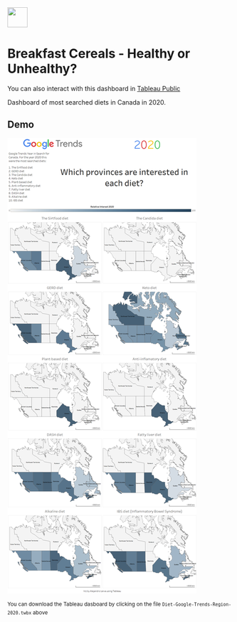 <img width="45px" height="45px" style="padding-right:10px;" src="https://img.icons8.com/color/512/tableau-software.png"/>

# Breakfast Cereals - Healthy or Unhealthy?

You can also interact with this dashboard in [Tableau Public](https://public.tableau.com/app/profile/alejandro.leiva/viz/Diet-Google-Trends-Region-2020/Dashboard1)

Dashboard of most searched diets in Canada in 2020.


## Demo 
![](https://github.com/aleivaar94/Tableau-Google-Search-Trends-2020/blob/master/Viz-whole-snapshot.png)


<sup>You can download the Tableau dasboard by clicking on the file `Diet-Google-Trends-Region-2020.twbx` above</sup>